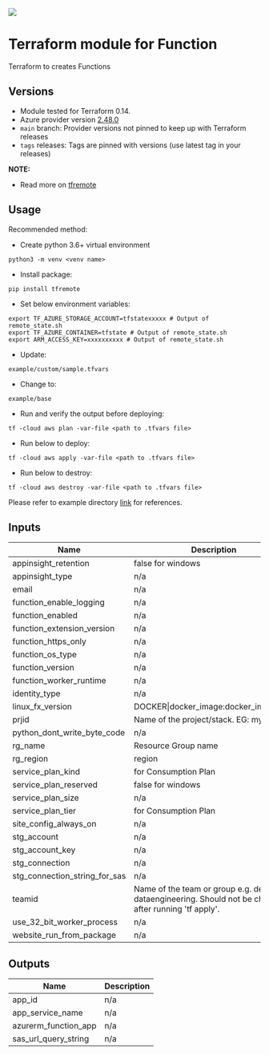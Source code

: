 [![](https://img.shields.io/badge/license-Apache%202-blue.svg)](https://www.apache.org/licenses/LICENSE-2.0)
# Terraform module for Function
Terraform to creates Functions

## Versions

- Module tested for Terraform 0.14.
- Azure provider version [2.48.0](https://registry.terraform.io/providers/hashicorp/azurerm/latest)
- `main` branch: Provider versions not pinned to keep up with Terraform releases
- `tags` releases: Tags are pinned with versions (use latest tag in your releases)

**NOTE:** 

- Read more on [tfremote](https://github.com/tomarv2/tfremote)

## Usage

Recommended method:

- Create python 3.6+ virtual environment 
```
python3 -m venv <venv name>
```

- Install package:
```
pip install tfremote
```

- Set below environment variables:
```
export TF_AZURE_STORAGE_ACCOUNT=tfstatexxxxx # Output of remote_state.sh
export TF_AZURE_CONTAINER=tfstate # Output of remote_state.sh
export ARM_ACCESS_KEY=xxxxxxxxxx # Output of remote_state.sh
```  

- Update:
```
example/custom/sample.tfvars
```

- Change to: 
```
example/base
``` 

- Run and verify the output before deploying:
```
tf -cloud aws plan -var-file <path to .tfvars file>
```

- Run below to deploy:
```
tf -cloud aws apply -var-file <path to .tfvars file>
```

- Run below to destroy:
```
tf -cloud aws destroy -var-file <path to .tfvars file>
```

Please refer to example directory [link](example/README.md) for references.

## Inputs

| Name | Description | Type | Default | Required |
|------|-------------|------|---------|:--------:|
| appinsight\_retention | false for windows | `bool` | `true` | no |
| appinsight\_type | n/a | `string` | `"other"` | no |
| email | n/a | `any` | n/a | yes |
| function\_enable\_logging | n/a | `bool` | `true` | no |
| function\_enabled | n/a | `bool` | `true` | no |
| function\_extension\_version | n/a | `string` | `"~3"` | no |
| function\_https\_only | n/a | `bool` | `false` | no |
| function\_os\_type | n/a | `string` | `"linux"` | no |
| function\_version | n/a | `string` | `"~3"` | no |
| function\_worker\_runtime | n/a | `string` | `"python"` | no |
| identity\_type | n/a | `string` | `"SystemAssigned"` | no |
| linux\_fx\_version | DOCKER\|docker\_image:docker\_image\_tag | `string` | `"PYTHON|3.8"` | no |
| prjid | Name of the project/stack.  EG: mystack | `any` | n/a | yes |
| python\_dont\_write\_byte\_code | n/a | `number` | `1` | no |
| rg\_name | Resource Group name | `any` | n/a | yes |
| rg\_region | region | `string` | `"centralus"` | no |
| service\_plan\_kind | for Consumption Plan | `string` | `"FunctionApp"` | no |
| service\_plan\_reserved | false for windows | `bool` | `true` | no |
| service\_plan\_size | n/a | `string` | `"Y1"` | no |
| service\_plan\_tier | for Consumption Plan | `string` | `"Dynamic"` | no |
| site\_config\_always\_on | n/a | `bool` | `false` | no |
| stg\_account | n/a | `any` | n/a | yes |
| stg\_account\_key | n/a | `any` | n/a | yes |
| stg\_connection | n/a | `bool` | `true` | no |
| stg\_connection\_string\_for\_sas | n/a | `any` | n/a | yes |
| teamid | Name of the team or group e.g. devops, dataengineering. Should not be changed after running 'tf apply'. | `any` | n/a | yes |
| use\_32\_bit\_worker\_process | n/a | `bool` | `false` | no |
| website\_run\_from\_package | n/a | `any` | n/a | yes |

## Outputs

| Name | Description |
|------|-------------|
| app\_id | n/a |
| app\_service\_name | n/a |
| azurerm\_function\_app | n/a |
| sas\_url\_query\_string | n/a |
